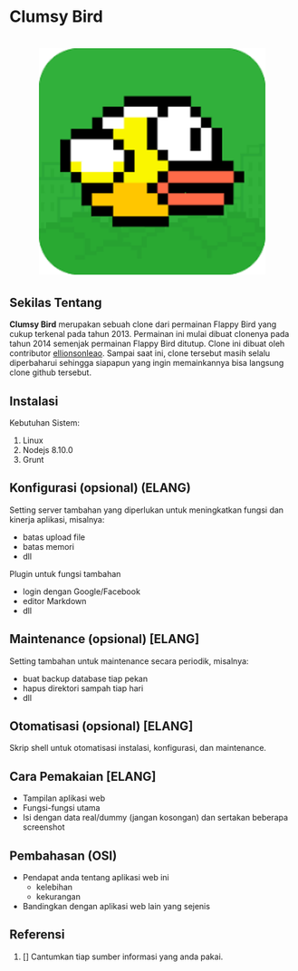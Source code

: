 # Clumsy Bird
<h1 align="center"><img src="https://github.com/Osisuseso/Clumsy-Bird-Komdat-2020/blob/master/Images/flappy%20bird%20icon.png" width="400"></h1>

## Sekilas Tentang

**Clumsy Bird** merupakan sebuah clone dari permainan Flappy Bird yang cukup terkenal pada tahun 2013. Permainan ini mulai dibuat clonenya pada tahun 2014 semenjak permainan Flappy Bird ditutup. Clone ini dibuat oleh contributor [ellionsonleao](https://github.com/ellisonleao). Sampai saat ini, clone tersebut masih selalu diperbaharui sehingga siapapun yang ingin memainkannya bisa langsung clone github tersebut. 

## Instalasi
Kebutuhan Sistem:
1. Linux
2. Nodejs 8.10.0
3. Grunt


## Konfigurasi (opsional) (ELANG)

Setting server tambahan yang diperlukan untuk meningkatkan fungsi dan kinerja aplikasi, misalnya:
- batas upload file
- batas memori
- dll

Plugin untuk fungsi tambahan
- login dengan Google/Facebook
- editor Markdown
- dll


##  Maintenance (opsional) [ELANG]

Setting tambahan untuk maintenance secara periodik, misalnya:
- buat backup database tiap pekan
- hapus direktori sampah tiap hari
- dll


## Otomatisasi (opsional) [ELANG]

Skrip shell untuk otomatisasi instalasi, konfigurasi, dan maintenance.


## Cara Pemakaian [ELANG]

- Tampilan aplikasi web
- Fungsi-fungsi utama
- Isi dengan data real/dummy (jangan kosongan) dan sertakan beberapa screenshot


## Pembahasan (OSI)

- Pendapat anda tentang aplikasi web ini
    - kelebihan
    - kekurangan
- Bandingkan dengan aplikasi web lain yang sejenis


## Referensi
1. []
Cantumkan tiap sumber informasi yang anda pakai.
